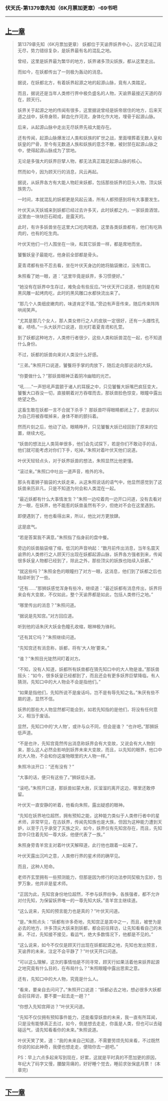 ### 伏天氏-第1379章先知（6K月票加更章）-69书吧

--------
[上一章](./cf48a723b8fa9515f2cb54dbbcb072c5.md)
--------


>
>
>
>第1379章先知（6K月票加更章）
>妖都位于天谕界妖界中心，这片区域辽阔无尽，势力错综复杂，是妖界最有名的混乱之地。
>
>曾经，这里是妖界最为繁华的地方，妖界诸多顶尖妖族，都从这里走出。
>
>而如今，在妖都传出了一则极为轰动的消息。
>
>据说，在妖都北方，有着妖界起源之地的起源山脉，竟有人类踏足。
>
>而且，据说还是当年人类修行界中极负盛名的人物，天谕界最接近天道的存在，顾天行。
>
>妖界关于起源之地的传闻有很多，这里据说曾经是妖帝居住的地方，后来天道之战中，妖帝身陨，鲜血化作河流，身体化作大地，埋骨于起源山脉。
>
>后来，从起源山脉中走出无尽妖界先祖大能存在。
>
>还有传闻，起源山脉爆发过人类和妖族的旷世之战，里面埋葬着无数人皇和妖皇的尸骨，至今有无数道人族和妖族的意念不散，被封禁在起源山脉之中，使得起源山脉成为了禁地。
>
>无论是多强大的妖界巨擘人物，都无法真正踏足起源山脉的核心。
>
>然而如今，因为顾天行的消息，风云再起。
>
>据说，从妖界各方有大能人物赶来妖都，包括那些妖界的巨头人物，顶尖妖族势力。
>
>一时间，本就混乱的妖都更是风起云涌，所有人都预感到将有大事要发生。
>
>叶伏天从天妖城来到妖都已经过去许多天，此时妖都之内，一家妖兽酒馆，这里由一块块巨石砌成，是露天的。
>
>此时，有许多妖兽坐在这里大口吃肉喝酒，这里各类妖兽都有，他们有吃熟肉的，也有的吃生肉。
>
>叶伏天他们一行人围坐在一块，和其它妖兽一样，都是席地而坐。
>
>饕餮妖皇子最能吃，他身前全部都是骨头。
>
>夏青鸢都有些不忍去看，坐在叶伏天身边的她将脑袋撇过，没有胃口。
>
>朱照看了她一眼，道：“这里毕竟是妖界，多习惯便好。”
>
>“她没有在妖界中生存过，难免会有些反应。”叶伏天开口说道，他则是在和黑风雕一起烤肉吃，此时的黑风雕口水都快流出来了。
>
>“那几个人类细皮嫩肉的，味道肯定不错。”旁边有声音传来，随后传来阵阵哄闹笑声。
>
>“尤其是那几个女人，那人类女修行之人的皮肤一定很好，还有一头雌性孔雀，啧啧。”一头大妖开口说道，目光盯着夏青鸢和孔萱。
>
>到了妖都这种地方，人类修行者很少，这些人类和妖兽混在一起，也不知道什么身份。
>
>不过，妖都的妖兽向来对人类没什么好感。
>
>“三弟。”朱照开口说道，饕餮将手掌的肉放下，随后走向那说话的大妖。
>
>“你要做什么？”那妖兽眼神泛着阴冷幽暗的光芒。
>
>“吼……”一声怒吼声震颤于诸人的耳膜之中，只见饕餮大妖嘴巴疯狂变大，饕餮大口吞没一切，直接朝着对方吞噬而去，那妖兽脸色惊变，眼瞳中露出绝望之色。
>
>这畜生敢在妖都一言不合就下杀手？
>那妖兽吓得眼睛都闭上了，悲哀的以为自己将被吞噬掉来，身体不断的颤抖着。
>
>然而片刻之后，他动了动，眼睛睁开，只见饕餮大妖已经回到了原来的位置，继续大吃。
>
>“妖兽的想法比人类简单很多，他们会先试探下，若是你们不敢动手的话，他们就可能考虑对你们下手，吃掉。”朱照对着叶伏天他们说道。
>
>叶伏天轻轻点头，对于妖界妖兽的想法，朱照显然比他更懂。
>
>“滚过来。”朱照口中吐出一道声音，格外的冷。
>
>那头有着狮子脑袋的大妖走来，从这朱照说话的语气中，他显然感觉到了这妖兽来历非凡，只是不知道为何会和人类混在一起。
>
>“最近妖都有什么大事情发生？”朱照一边咬着肉一边开口问道，没有去看对方一眼，在妖界，他不能惹的妖兽虽然有不少，但绝对不会在这里遇到。
>
>即便遇到了，他也看得出来，所以，他比对方更放肆。
>
>这是底气。
>
>“若是答案我不满意。”朱照指了指身前的盘中餐。
>
>旁边的妖兽脑袋缩了缩，低沉的声音响起：“数月前传出消息，当年名震天谕界的人类修行之人顾天行出现在妖都起源山脉，妖界各方强者到来，传闻很多妖皇人物都已经到了，除此之外，那些顶尖的妖族也陆续入妖都。”
>
>“就这些吗？”朱照金色的眼瞳扫了对方一眼，这消息，他们到了妖都之后也陆续听到了一些。
>
>“还有……”那狮妖感觉浑身有些冷，继续道：“最近妖都有消息传出，妖界将来会有大变故，不仅如此，整个天谕界都是如此，包括人类修行之地。”
>
>“哪里传出的消息？”朱照问道。
>
>“据说是先知宫。”对方回应道。
>
>听到他的话朱厌大妖金色瞳孔收缩，眼神极为锋利。
>
>“还有其它吗？”朱照继续问道。
>
>“先知宫还有消息称，妖都，将有‘大人物’要来。”
>
>“谁？”朱照目光陡然间盯着对方。
>
>“不知，没有人知道，妖都所有妖兽都在猜先知口中的大人物是谁。”那妖兽摇头：“如今，很多妖皇已经都到了，而且还会有更多妖界巨擘降临，有人猜测，先知口中的大人物会不会是指他们。”
>
>“如果是指他们，先知所说不是废话吗，岂不是有辱先知之名。”朱厌有些不屑的道，显然不信。
>
>妖界的那些大人物显然都可能会到，如若先知指的是他们，将没有任何意义，相当于废话。
>
>显然，先知口中的‘大人物’，或许与众不同，但会是谁？
>“也许吧。”那狮妖低声道。
>
>“不是也许，先知宫竟然传出消息称妖界会有大变故，又说会有大人物到来，那么这人必然会影响到妖界未来大变故，而且，以先知的眼界，他口中的大人物，不会和你这废物眼里的大人物一样。”
>
>朱照冷淡开口：“还有没有？”
>
>“大事的话，便只有这些了。”狮妖低头道。
>
>“滚吧。”朱照开口道，那妖兽如蒙大赦，灰溜溜的离开这边，哪里还敢停留。
>
>叶伏天一直安静的听着，他看向朱照，露出疑惑的眼神。
>
>“先知在妖界地位超然，拥有预知之能，这种能力类似于人类修行者中的星术师，非常罕见，在古妖界，传闻先知族也是大族，但因为这种能力遭到天妒，以至于几乎承受了灭族之灾，如今，妖界仅有先知宫存在，而且，先知宫中只住着先知一尊大妖，他便代表了一族。”
>
>朱照身旁青羊宫主对着叶伏天解释道，此行他也跟着一起来了。
>
>叶伏天露出沉吟之意，人类修行界的星术师的确罕见。
>
>而且，这种人短命。
>
>老师齐玄罡拥有一些预测能力，但那是因为修行的功法参同契极为玄妙，包罗万象，他并非是星术师。
>
>“正因为此，先知宫身份地位超然，不参与妖界纷争，各族强者，都不允许对付先知，为保留妖界唯一的一尊先知大妖。”青羊宫主继续道。
>
>“这么说来，先知的预言能力也是真的？”叶伏天问道。
>
>“是。”朱照点头：“妖都有许多奇地，先知宫正是其中之一，而且，被誉为是必去的地方，许多顶尖大妖来到妖都，都会前往拜访，让先知看看自己的未来，不过，先知接不接见，看运气，绝大多数情况下，他都是不见的。”
>
>“这么说来，如今不仅仅是顾天行出现在妖都起源之地，先知也发出预言，天谕界的未来，注定不会平静了？”叶伏天开口问道。
>
>“可以这么理解，这次的事情怕是不同寻常，顾天行如果活着他来妖界起源之地究竟有什么目的，在布局什么？”朱照眼瞳中露出思索之意。
>
>还有，先知口中的大人物，究竟是什么人。
>
>“看来，要亲自去问问了。”朱照开口说道：“妖都必去之地，想必很多大妖都会前往拜访，要不要一起去走一趟？”
>
>“你想入先知宫拜访？”叶伏天问道。
>
>“先知不仅仅拥有预知事件能力，还能看穿妖兽的未来，我一直有所耳闻，只是没有能够真正去过，如今，倒是想去走走，你虽是人类，但也可以去碰碰运气，请先知看看你的未来。”朱照说道。
>
>叶伏天笑了笑，道：“我的未来自己知道，不需要劳烦先知来看，不过既然你说的如此神奇，我便也想走走，便陪你去一趟吧。”
>
>PS：早上六点多起来写到现在，好累，这就是平时真的不愿加更的原因，年纪大了码字又慢，腰酸背痛的，好好睡个觉去，睡前求张保底月票！
>(本章完)
>
>

--------
[下一章](./539d024f289d691f6b5a3920133054af.md)
--------
